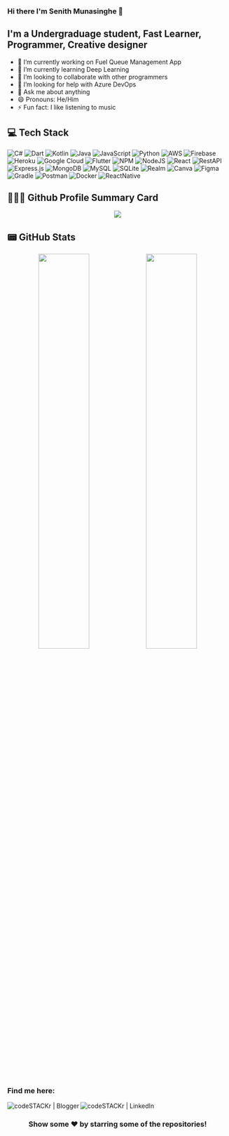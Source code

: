 ### Hi there I'm Senith Munasinghe 👋
## I'm a Undergraduage student, Fast Learner, Programmer, Creative designer
<!--
**senith-sulara/senith-sulara** is a ✨ _special_ ✨ repository because its `README.md` (this file) appears on your GitHub profile.

Here are some ideas to get you started:

- 🔭 I’m currently working on ...
- 🌱 I’m currently learning ...
- 👯 I’m looking to collaborate on ...
- 🤔 I’m looking for help with ...
- 💬 Ask me about ...
- 📫 How to reach me: ...
- 😄 Pronouns: ...
- ⚡ Fun fact: ...
-->

- 🔭 I’m currently working on Fuel Queue Management App 
- 🌱 I’m currently learning Deep Learning
- 👯 I’m looking to collaborate with other programmers
- 🤔 I’m looking for help with Azure DevOps
- 💬 Ask me about anything
- 😄 Pronouns: He/Him
- ⚡ Fun fact: I like listening to music

## 💻 Tech Stack
![C#](https://img.shields.io/badge/c%23-%23239120.svg?style=for-the-badge&logo=c-sharp&logoColor=white) ![Dart](https://img.shields.io/badge/dart-%230175C2.svg?style=for-the-badge&logo=dart&logoColor=white) ![Kotlin](https://img.shields.io/badge/kotlin-%230095D5.svg?style=for-the-badge&logo=kotlin&logoColor=white) ![Java](https://img.shields.io/badge/java-%23ED8B00.svg?style=for-the-badge&logo=java&logoColor=white) ![JavaScript](https://img.shields.io/badge/javascript-%23323330.svg?style=for-the-badge&logo=javascript&logoColor=%23F7DF1E) ![Python](https://img.shields.io/badge/python-3670A0?style=for-the-badge&logo=python&logoColor=ffdd54) ![AWS](https://img.shields.io/badge/AWS-%23FF9900.svg?style=for-the-badge&logo=amazon-aws&logoColor=white) ![Firebase](https://img.shields.io/badge/firebase-%23039BE5.svg?style=for-the-badge&logo=firebase) ![Heroku](https://img.shields.io/badge/heroku-%23430098.svg?style=for-the-badge&logo=heroku&logoColor=white) ![Google Cloud](https://img.shields.io/badge/Google%20Cloud-%234285F4.svg?style=for-the-badge&logo=google-cloud&logoColor=white) ![Flutter](https://img.shields.io/badge/Flutter-%2302569B.svg?style=for-the-badge&logo=Flutter&logoColor=white) ![NPM](https://img.shields.io/badge/NPM-%23000000.svg?style=for-the-badge&logo=npm&logoColor=white) ![NodeJS](https://img.shields.io/badge/node.js-6DA55F?style=for-the-badge&logo=node.js&logoColor=white) ![React](https://img.shields.io/badge/react-%2320232a.svg?style=for-the-badge&logo=react&logoColor=%2361DAFB) ![RestAPI](https://img.shields.io/badge/RestAPI-005571?style=for-the-badge&logo=restapi) ![Express.js](https://img.shields.io/badge/express.js-%23404d59.svg?style=for-the-badge&logo=express&logoColor=%2361DAFB) ![MongoDB](https://img.shields.io/badge/MongoDB-%234ea94b.svg?style=for-the-badge&logo=mongodb&logoColor=white) ![MySQL](https://img.shields.io/badge/mysql-%2300f.svg?style=for-the-badge&logo=mysql&logoColor=white)  ![SQLite](https://img.shields.io/badge/sqlite-%2307405e.svg?style=for-the-badge&logo=sqlite&logoColor=white) ![Realm](https://img.shields.io/badge/Realm-39477F?style=for-the-badge&logo=realm&logoColor=white) ![Canva](https://img.shields.io/badge/Canva-%2300C4CC.svg?style=for-the-badge&logo=Canva&logoColor=white) 	![Figma](https://img.shields.io/badge/figma-%23F24E1E.svg?style=for-the-badge&logo=figma&logoColor=white) ![Gradle](https://img.shields.io/badge/Gradle-02303A.svg?style=for-the-badge&logo=Gradle&logoColor=white) ![Postman](https://img.shields.io/badge/Postman-FF6C37?style=for-the-badge&logo=postman&logoColor=white) ![Docker](https://img.shields.io/badge/docker-%230db7ed.svg?style=for-the-badge&logo=docker&logoColor=white) ![ReactNative](https://img.shields.io/badge/reactNative-%2320232a.svg?style=for-the-badge&logo=react&logoColor=%2361DAFB)


## 🧑🏻‍💻 Github Profile Summary Card
<p align="center">
  <img src="https://github-profile-summary-cards.vercel.app/api/cards/profile-details?username=senith-sulara&theme=vue"/>
</p>

## 📟 GitHub Stats
<p align="center">
	<img width="48%" src="https://github-readme-stats.vercel.app/api?username=senith-sulara&show_icons=true&theme=neon_blurange" />
	<img width="48%" src="[https://github-readme-streak-stats.herokuapp.com/?user=senith-sulara&theme=vue](https://github-readme-streak-stats.herokuapp.com/demo/?user=senith-sulara&theme=neon_blurange&hide_border=true&border_radius=0&locale=en&date_format=&properties=border)" />
</p>


### Find me here:

[<img align="left" alt="codeSTACKr | Blogger" src="https://img.shields.io/badge/Blogger-FF5722?style=for-the-badge&logo=blogger&logoColor=white" />][blogger]
[<img align="left" alt="codeSTACKr | LinkedIn" src="https://img.shields.io/badge/Linkedin-0A66C2?style=for-the-badge&logo=linkedIn&logoColor=white" />][linkedin]



[blogger]: https://dailytechlobby.blogspot.com/
[linkedin]: https://www.linkedin.com/in/senith-munasinghe-482656200/
<br>

<div align="center">

### Show some ❤️ by starring some of the repositories!

</div>

